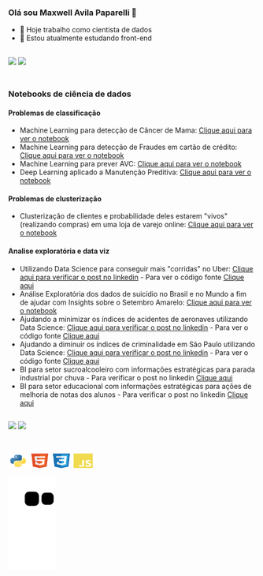 ### Olá sou Maxwell Avila Paparelli 👋

- 🔭 Hoje trabalho como cientista de dados
- 🌱 Estou atualmente estudando front-end

##
<div>
  <img height="160em" src="https://github-readme-stats.vercel.app/api?username=MaxwellPaparelli&show_icons=true&theme=dracula&include_all_commits=true&count_private=true"/>
  <img height="160em" src="https://github-readme-stats.vercel.app/api/top-langs/?username=MaxwellPaparelli&layout=compact&langs_count=16&theme=dracula"/>
</div>
<br>

##
### Notebooks de ciência de dados
#### Problemas de classificação
* Machine Learning para detecção de Câncer de Mama: [Clique aqui para ver o notebook](https://github.com/MaxwellPaparelli/Machine_Learning/blob/main/Machine_learning_Outr_Rosa.ipynb)
* Machine Learning para detecção de Fraudes em cartão de crédito: [Clique aqui para ver o notebook](https://github.com/MaxwellPaparelli/Machine_Learning/blob/main/Fraude_em_Cart%C3%A3o_de_Credito_Machine_Learning.ipynb)
* Machine Learning para prever AVC: [Clique aqui para ver o notebook](https://github.com/MaxwellPaparelli/Machine_Learning/blob/main/Mach_Lean_PrevisaoAvc.ipynb)
* Deep Learning aplicado a Manutenção Preditiva: [Clique aqui para ver o notebook](https://github.com/MaxwellPaparelli/Machine_Learning/blob/main/ia-para-manute-o-preditiva-usando-redes-neurais.ipynb)

#### Problemas de clusterização
* Clusterização de clientes e probabilidade deles estarem "vivos" (realizando compras) em uma loja de varejo online: [Clique aqui para ver o notebook](https://github.com/MaxwellPaparelli/Machine_Learning/blob/main/Clustering_and_Percent_alive.ipynb)

#### Analise exploratória e data viz
* Utilizando Data Science para conseguir mais "corridas" no Uber: [Clique aqui para verificar o post no linkedin](https://www.linkedin.com/pulse/como-conseguir-mais-corridas-com-o-uber-em-new-york-avila-paparelli/?trackingId=pe17W94CSS2iv4jM2iPqpA%3D%3D) - Para ver o código fonte [Clique aqui](https://github.com/MaxwellPaparelli/Data_Science_Uber)
* Análise Exploratória dos dados de suicídio no Brasil e no Mundo a fim de ajudar com Insights sobre o Setembro Amarelo: [Clique aqui para ver o notebook](https://github.com/MaxwellPaparelli/Time_Series/blob/main/Yellow_September_Analysis.ipynb)
* Ajudando a minimizar os índices de acidentes de aeronaves utilizando Data Science: [Clique aqui para verificar o post no linkedin](https://www.linkedin.com/pulse/ajudando-minimizar-os-%C3%ADndices-de-acidentes-aeronaves-avila-paparelli?trk=portfolio_article-card_title) - Para ver o código fonte [Clique aqui](https://github.com/MaxwellPaparelli/Data_Science_Aviacao)
* Ajudando a diminuir os índices de criminalidade em São Paulo utilizando Data Science: [Clique aqui para verificar o post no linkedin](https://www.linkedin.com/pulse/ajudando-diminuir-%25C3%25ADndices-de-crimes-com-data-science-avila-paparelli/?trackingId=lUPx7w6wQ9OnSXKZ8C9L9g%3D%3D) - Para ver o código fonte [Clique aqui](https://github.com/MaxwellPaparelli/Data_Science_Indice_Criminalidade_SP)
* BI para setor sucroalcooleiro com informações estratégicas para parada industrial por chuva - Para verificar o post no linkedin [Clique aqui](https://www.linkedin.com/feed/update/urn:li:activity:6755261706089357312/)
* BI para setor educacional com informações estratégicas para ações de melhoria de notas dos alunos - Para verificar o post no linkedin [Clique aqui](https://www.linkedin.com/feed/update/urn:li:activity:6761045921418551296/)

##
<div> 
  <a href="https://www.linkedin.com/in/maxwell-avila-paparelli-69201b135" target="_blank"><img src="https://img.shields.io/badge/-LinkedIn-%230077B5?style=for-the-badge&logo=linkedin&logoColor=white" target="_blank"></a> 
  <a href="https://medium.com/@maxwellpaparelli" target="_blank"><img src="https://img.shields.io/badge/Medium-12100E?style=for-the-badge&logo=medium&logoColor=white" target="_blank"></a>   
</div>

##
<div style="display: inline_block"><br>
  <img align="center" alt="Max-Python" height="30" width="40" src="https://raw.githubusercontent.com/devicons/devicon/master/icons/python/python-original.svg">
  <img align="center" alt="Max-HTML" height="30" width="40" src="https://raw.githubusercontent.com/devicons/devicon/master/icons/html5/html5-original.svg">
  <img align="center" alt="Max-CSS" height="30" width="40" src="https://raw.githubusercontent.com/devicons/devicon/master/icons/css3/css3-original.svg">
  <img align="center" alt="Max-Js" height="30" width="40" src="https://raw.githubusercontent.com/devicons/devicon/master/icons/javascript/javascript-plain.svg">
</div>

![Snake animation](https://github.com/MaxwellPaparelli/MaxwellPaparelli/blob/output/github-contribution-grid-snake.svg)
